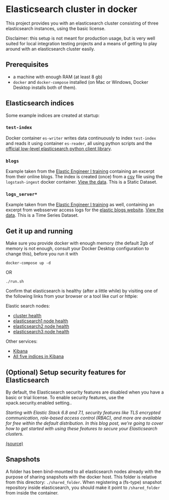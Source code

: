 # Elasticsearch cluster in docker

This project provides you with an elasticsearch cluster consisting of three elasticsearch instances, using the basic license.

Disclaimer: this setup is not meant for production usage, but is very well suited for local integration testing projects and a means of getting to play around with an elasticsearch cluster easily.

## Prerequisites

- a machine with enough RAM (at least 8 gb)
- `docker` and `docker-compose` installed (on Mac or Windows, Docker Desktop installs both of them).

## Elasticsearch indices

Some example indices are created at startup:

### `test-index`

Docker container `es-writer` writes data continuously to index `test-index` and reads it using container `es-reader`, all using python scripts and the [official low-level elasticsearch python client library](https://pypi.org/project/elasticsearch/).

### `blogs`

Example taken from the [Elastic Engineer I training](https://training.elastic.co/instructor-led-training/ElasticsearchEngineerI) containing an excerpt from their online blogs. The index is created (once) from a [csv](logstash-ingest/data/blogs.csv) file using the `logstash-ingest` docker container.
[View the data](http://localhost:9200/blogs/_search?pretty=true&size=1). This is a Static Dataset.

### `logs_server*`

Example taken from the [Elastic Engineer I training](https://training.elastic.co/instructor-led-training/ElasticsearchEngineerI) as well, containing an excerpt from websserver access logs for the [elastic blogs website](https://www.elastic.co/blog/). [View the data](http://localhost:9200/logs_server*/_search?pretty=true&size=1). This is a Time Series Dataset.

## Get it up and running

Make sure you provide docker with enough memory (the default 2gb of memory is not enough, consult your Docker Desktop configuration to change this), before you run it with

    docker-compose up -d

OR

    ./run.sh

Confirm that elasticsearch is healthy (after a little while) by visiting one of the following links from your browser or a tool like curl or httpie:

Elastic search nodes:

- [cluster health](http://localhost:9200/_cluster/health?pretty=true)
- [elasticsearch1 node health](http://localhost:9200/_cat/health)
- [elasticsearch2 node health](http://localhost:9201/_cat/health)
- [elasticsearch3 node health](http://localhost:9202/_cat/health)

Other services:

- [Kibana](http://localhost:5601)
- [All five indices in Kibana](http://localhost:5601/app/kibana#/management/elasticsearch/index_management/indices?_g=())

## (Optional) Setup security features for Elasticsearch

By default, the Elasticsearch security features are disabled when you have a basic or trial license. To enable security features, use the xpack.security.enabled setting..

_Starting with Elastic Stack 6.8 and 7.1, security features like TLS encrypted communication, role-based access control (RBAC), and more are available for free within the default distribution. In this blog post, we’re going to cover how to get started with using these features to secure your Elasticsearch clusters._

[(source)](https://www.elastic.co/blog/getting-started-with-elasticsearch-security)

## Snapshots

A folder has been bind-mounted to all elasticsearch nodes already with the purpose of sharing snapshots with the docker host. This folder is relative from this directory: `./shared_folder`.
When registering a (fs-type) snapshot repository inside elasticsearch, you should make it point to `/shared_folder` from inside the container.
